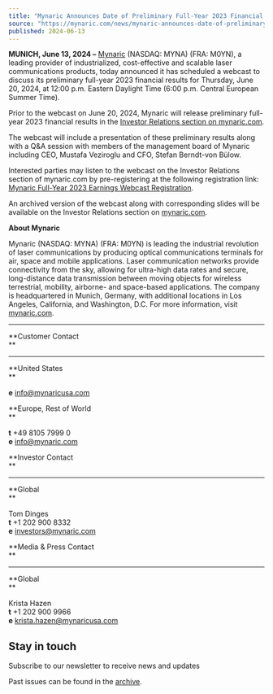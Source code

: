 ```yaml
---
title: "Mynaric Announces Date of Preliminary Full-Year 2023 Financial Results Webcast"
source: "https://mynaric.com/news/mynaric-announces-date-of-preliminary-full-year-2023-financial-results-webcast/"
published: 2024-06-13
---
```

**MUNICH, June 13, 2024 –** [Mynaric](https://mynaric.com/) (NASDAQ: MYNA) (FRA: M0YN), a leading provider of industrialized, cost-effective and scalable laser communications products, today announced it has scheduled a webcast to discuss its preliminary full-year 2023 financial results for Thursday, June 20, 2024, at 12:00 p.m. Eastern Daylight Time (6:00 p.m. Central European Summer Time).

Prior to the webcast on June 20, 2024, Mynaric will release preliminary full-year 2023 financial results in the [Investor Relations section on mynaric.com](https://mynaric.com/investor-relations/overview/).

The webcast will include a presentation of these preliminary results along with a Q&A session with members of the management board of Mynaric including CEO, Mustafa Veziroglu and CFO, Stefan Berndt-von Bülow.

Interested parties may listen to the webcast on the Investor Relations section of mynaric.com by pre-registering at the following registration link: [Mynaric Full-Year 2023 Earnings Webcast Registration](https://edge.media-server.com/mmc/p/gvsubzfq/).

An archived version of the webcast along with corresponding slides will be available on the Investor Relations section on [mynaric.com](http://www.mynaric.com/).

**About Mynaric**

Mynaric (NASDAQ: MYNA) (FRA: M0YN) is leading the industrial revolution of laser communications by producing optical communications terminals for air, space and mobile applications. Laser communication networks provide connectivity from the sky, allowing for ultra-high data rates and secure, long-distance data transmission between moving objects for wireless terrestrial, mobility, airborne- and space-based applications. The company is headquartered in Munich, Germany, with additional locations in Los Angeles, California, and Washington, D.C. For more information, visit [mynaric.com](https://mynaric.com/).

---

**Customer Contact  
**

---

**United States  
**

**e** [info@mynaricusa.com](https://mynaric.com/news/mynaric-announces-date-of-preliminary-full-year-2023-financial-results-webcast/)

**Europe, Rest of World  
**

**t** +49 8105 7999 0  
**e** [info@mynaric.com](https://mynaric.com/news/mynaric-announces-date-of-preliminary-full-year-2023-financial-results-webcast/)

**Investor Contact  
**

---

**Global  
**

Tom Dinges  
**t** +1 202 900 8332  
**e** [investors@mynaric.com](https://mynaric.com/news/mynaric-announces-date-of-preliminary-full-year-2023-financial-results-webcast/)

**Media & Press Contact  
**

---

**Global  
**

Krista Hazen  
**t** +1 202 900 9966  
**e** [krista.hazen@mynaricusa.com](https://mynaric.com/news/mynaric-announces-date-of-preliminary-full-year-2023-financial-results-webcast/)

## Stay in touch

Subscribe to our newsletter to receive news and updates

Past issues can be found in the [archive](https://us17.campaign-archive.com/home/?u=7b919ac48d490499a79acff9f&id=aaebe0d6df).